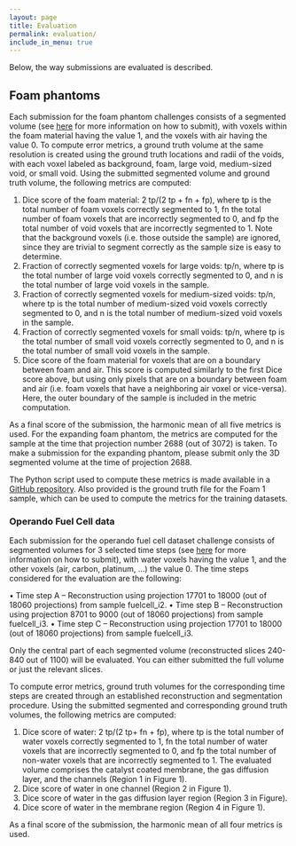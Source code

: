 ```yaml
---
layout: page
title: Evaluation
permalink: evaluation/
include_in_menu: true
---
```


Below, the way submissions are evaluated is described.

## Foam phantoms

Each submission for the foam phantom challenges consists of a segmented volume (see [here](https://tomochallenge.github.io/submit/) for more information on how to submit), 
with voxels within the foam material having the value 1, and the voxels with air having the value 0.
To compute error metrics, a ground truth volume at the same resolution is created using the ground truth locations and radii of the voids,
with each voxel labeled as background, foam, large void, medium-sized void, or small void. Using the submitted segmented volume and ground truth volume, the following metrics are computed:

1. Dice score of the foam material: 2 tp/(2 tp + fn + fp), where tp is the total number of foam voxels correctly segmented to 1, fn the total number of foam voxels that are incorrectly segmented to 0, and fp the total number of void voxels that are incorrectly segmented to 1. Note that the background voxels (i.e. those outside the sample) are ignored, since they are trivial to segment correctly as the sample size is easy to determine.
2. Fraction of correctly segmented voxels for large voids: tp/n, where tp is the total number of large void voxels correctly segmented to 0, and n is the total number of large void voxels in the sample.
3. Fraction of correctly segmented voxels for medium-sized voids: tp/n, where tp is the total number of medium-sized void voxels correctly segmented to 0, and n is the total number of medium-sized void voxels in the sample.
4. Fraction of correctly segmented voxels for small voids: tp/n, where tp is the total number of small void voxels correctly segmented to 0, and n is the total number of small void voxels in the sample.
5. Dice score of the foam material for voxels that are on a boundary between foam and air. This score is computed similarly to the first Dice score above, but using only pixels that are on a boundary between foam and air (i.e. foam voxels that have a neighboring air voxel or vice-versa). Here, the outer boundary of the sample is included in the metric computation.

As a final score of the submission, the harmonic mean of all five metrics is used. For the expanding foam phantom, the metrics are computed for the sample at the time that projection number 2688 (out of 3072) is taken. To make a submission for the expanding phantom, please submit only the 3D segmented volume at the time of projection 2688.

The Python script used to compute these metrics is made available in a [GitHub repository](https://github.com/tomochallenge/tomochallenge_utils). Also provided is the ground truth file for the Foam 1 sample, which
can be used to compute the metrics for the training datasets.

### Operando Fuel Cell data

Each submission for the operando fuel cell dataset challenge consists of segmented volumes for 3 selected time steps (see [here](https://tomochallenge.github.io/submit/) for more information on how to submit), with water voxels having the value 1, and the other voxels (air, carbon, platinum, …) the value 0. The time steps considered for the evaluation are the following:

•	Time step A – Reconstruction using projection 17701 to 18000 (out of 18060 projections) from sample fuelcell_i2.
•	Time step B  –  Reconstruction using projection 8701 to 9000 (out of 18060 projections) from sample fuelcell_i3.
•	Time step C – Reconstruction using projection 17701 to 18000 (out of 18060 projections) from sample fuelcell_i3.

Only the central part of each segmented volume (reconstructed slices 240-840 out of 1100) will be evaluated. You can either submitted the full volume or just the relevant slices.

To compute error metrics, ground truth volumes for the corresponding time steps are created through an established reconstruction and segmentation procedure. Using the submitted segmented and corresponding ground truth volumes, the following metrics are computed:

1.	Dice score of water: 2 tp/(2 tp+ fn + fp), where tp is the total number of water voxels correctly segmented to 1, fn the total number of water voxels that are incorrectly segmented to 0, and fp the total number of non-water voxels that are incorrectly segmented to 1. The evaluated volume comprises the catalyst coated membrane, the gas diffusion layer, and the channels (Region 1 in Figure 1).
2.	Dice score of water in one channel (Region 2 in Figure 1).
3.	Dice score of water in the gas diffusion layer region (Region 3 in Figure).
4.	Dice score of water in the membrane region (Region 4 in Figure 1).

As a final score of the submission, the harmonic mean of all four metrics is used.
